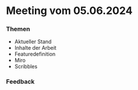 # Meeting vom 05.06.2024

### Themen
- Aktueller Stand
- Inhalte der Arbeit
- Featuredefinition
- Miro
- Scribbles


### Feedback
